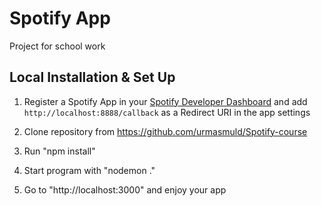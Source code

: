 # Spotify App

Project for school work

## Local Installation & Set Up

1. Register a Spotify App in your [Spotify Developer Dashboard](https://developer.spotify.com/dashboard/) and add `http://localhost:8888/callback` as a Redirect URI in the app settings

2. Clone repository from https://github.com/urmasmuld/Spotify-course

3. Run "npm install"

4. Start  program with "nodemon ."

5. Go to "http://localhost:3000" and enjoy your app